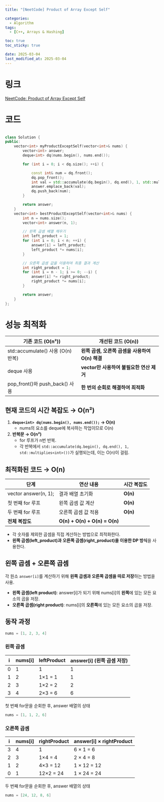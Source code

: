 ```yaml
---
title: "[NeetCode] Product of Array Except Self"

categories:
  - Algorithm
tags:
  - [C++, Arrays & Hashing]

toc: true
toc_sticky: true

date: 2025-03-04
last_modified_at: 2025-03-04
---
```


# 링크

[NeetCode: Product of Array Except Self](https://neetcode.io/problems/products-of-array-discluding-self)

# 코드

```cpp

class Solution {
public:
    vector<int> myProductExceptSelf(vector<int>& nums) {
        vector<int> answer;
        deque<int> dq(nums.begin(), nums.end());

        for (int i = 0; i < dq.size(); ++i) {

            const int& num = dq.front();
            dq.pop_front();
            int val = std::accumulate(dq.begin(), dq.end(), 1, std::multiplies<int>());
            answer.emplace_back(val);
            dq.push_back(num);
        }

        return answer;
    }
    vector<int> bestProductExceptSelf(vector<int>& nums) {
        int n = nums.size();
        vector<int> answer(n, 1);

        // 왼쪽 곱셈 배열 채우기
        int left_product = 1;
        for (int i = 0; i < n; ++i) {
            answer[i] = left_product;
            left_product *= nums[i];
        }

        // 오른쪽 곱셈 값을 이용하여 최종 결과 계산
        int right_product = 1;
        for (int i = n - 1; i >= 0; --i) {
            answer[i] *= right_product;
            right_product *= nums[i];
        }

        return answer;
    }
};

```

# 성능 최적화

| **기존 코드 (O(n²))**              | **개선된 코드 (O(n))**                          |
| ---------------------------------- | ----------------------------------------------- |
| std::accumulate() 사용 (O(n) 반복) | **왼쪽 곱셈, 오른쪽 곱셈을 사용하여 O(n) 해결** |
| deque 사용                         | **vector만 사용하여 불필요한 연산 제거**        |
| pop_front()와 push_back() 사용     | **한 번의 순회로 해결하여 최적화**              |

## 현재 코드의 시간 복잡도 → **O(n²)**

1. **`deque<int> dq(nums.begin(), nums.end());` → O(n)**
   - nums의 요소를 deque에 복사하는 작업이므로 O(n)
2. **반복문 → O(n²)**
   - for 루프가 n번 반복.
   - 각 반복에서 `std::accumulate(dq.begin(), dq.end(), 1, std::multiplies<int>())`가 실행되는데, 이는 O(n)이 걸림.

## **최적화된 코드 → O(n)**

| **단계**                  | **연산 내용**                 | **시간 복잡도** |
| ------------------------- | ----------------------------- | --------------- |
| vector<int> answer(n, 1); | 결과 배열 초기화              | **O(n)**        |
| 첫 번째 for 루프          | 왼쪽 곱셈 값 계산             | **O(n)**        |
| 두 번째 for 루프          | 오른쪽 곱셈 값 적용           | **O(n)**        |
| **전체 복잡도**           | **O(n) + O(n) + O(n) = O(n)** |                 |

- 각 숫자를 제외한 곱셈을 직접 계산하는 방법으로 최적화한다.
- **왼쪽 곱셈(left_product)과 오른쪽 곱셈(right_product)을 이용한 DP 방식**을 사용한다.

## 왼쪽 곱셈 + 오른쪽 곱셈

각 원소 `answer[i]`를 계산하기 위해 **왼쪽 곱셈과 오른쪽 곱셈을 따로 저장**하는 방법을 사용.

- **왼쪽 곱셈(left product)**: answer[i]가 되기 위해 nums[i]의 **왼쪽**에 있는 모든 요소의 곱을 저장.
- **오른쪽 곱셈(right product)**: nums[i]의 **오른쪽**에 있는 모든 요소의 곱을 저장.

## 동작 과정

```cpp
nums = [1, 2, 3, 4]
```

### 왼쪽 곱셈

| **i** | **nums[i]** | **leftProduct** | **answer[i] (왼쪽 곱셈 저장)** |
| ----- | ----------- | --------------- | ------------------------------ |
| 0     | 1           | 1               | 1                              |
| 1     | 2           | 1×1 = 1         | 1                              |
| 2     | 3           | 1×2 = 2         | 2                              |
| 3     | 4           | 2×3 = 6         | 6                              |

첫 번째 for문을 순회한 후, answer 배열의 상태

```cpp
nums = [1, 1, 2, 6]
```

### 오른쪽 곱셈

| **i** | **nums[i]** | **rightProduct** | **answer[i] × rightProduct** |
| ----- | ----------- | ---------------- | ---------------------------- |
| 3     | 4           | 1                | 6 × 1 = 6                    |
| 2     | 3           | 1×4 = 4          | 2 × 4 = 8                    |
| 1     | 2           | 4×3 = 12         | 1 × 12 = 12                  |
| 0     | 1           | 12×2 = 24        | 1 × 24 = 24                  |

두 번째 for문을 순회한 후, answer 배열의 상태

```cpp
nums = [24, 12, 8, 6]
```
